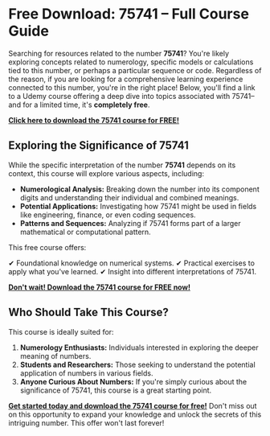 # Free Download: 75741 – Full Course Guide

Searching for resources related to the number **75741**? You're likely exploring concepts related to numerology, specific models or calculations tied to this number, or perhaps a particular sequence or code. Regardless of the reason, if you are looking for a comprehensive learning experience connected to this number, you're in the right place! Below, you'll find a link to a Udemy course offering a deep dive into topics associated with 75741–and for a limited time, it's **completely free**.

[**Click here to download the 75741 course for FREE!**](https://udemywork.com/75741)

## Exploring the Significance of 75741

While the specific interpretation of the number **75741** depends on its context, this course will explore various aspects, including:

*   **Numerological Analysis:** Breaking down the number into its component digits and understanding their individual and combined meanings.
*   **Potential Applications:** Investigating how 75741 might be used in fields like engineering, finance, or even coding sequences.
*   **Patterns and Sequences:** Analyzing if 75741 forms part of a larger mathematical or computational pattern.

This free course offers:

✔ Foundational knowledge on numerical systems.
✔ Practical exercises to apply what you've learned.
✔ Insight into different interpretations of 75741.

[**Don't wait! Download the 75741 course for FREE now!**](https://udemywork.com/75741)

## Who Should Take This Course?

This course is ideally suited for:

1.  **Numerology Enthusiasts:** Individuals interested in exploring the deeper meaning of numbers.
2.  **Students and Researchers:** Those seeking to understand the potential application of numbers in various fields.
3.  **Anyone Curious About Numbers:** If you're simply curious about the significance of 75741, this course is a great starting point.

[**Get started today and download the 75741 course for free!**](https://udemywork.com/75741) Don't miss out on this opportunity to expand your knowledge and unlock the secrets of this intriguing number. This offer won't last forever!
